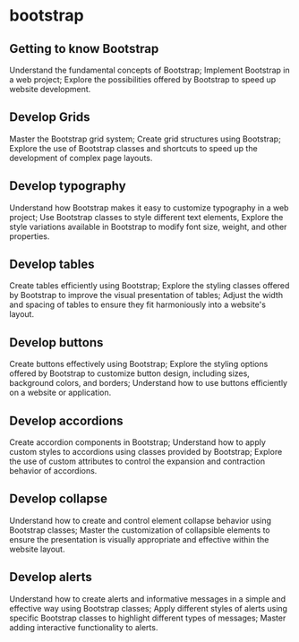 # bootstrap

## Getting to know Bootstrap

 Understand the fundamental concepts of Bootstrap;
 Implement Bootstrap in a web project;
 Explore the possibilities offered by Bootstrap to speed up website development.

## Develop Grids

 Master the Bootstrap grid system;
 Create grid structures using Bootstrap;
 Explore the use of Bootstrap classes and shortcuts to speed up the development of complex page layouts.

## Develop typography

 Understand how Bootstrap makes it easy to customize typography in a web project;
 Use Bootstrap classes to style different text elements,
 Explore the style variations available in Bootstrap to modify font size, weight, and other properties.

## Develop tables

Create tables efficiently using Bootstrap;
Explore the styling classes offered by Bootstrap to improve the visual presentation of tables;
 Adjust the width and spacing of tables to ensure they fit harmoniously into a website's layout.

## Develop buttons

 Create buttons effectively using Bootstrap;
 Explore the styling options offered by Bootstrap to customize button design, including sizes, background colors, and borders;
 Understand how to use buttons efficiently on a website or application.

## Develop accordions

Create accordion components in Bootstrap;
Understand how to apply custom styles to accordions using classes provided by Bootstrap;
Explore the use of custom attributes to control the expansion and contraction behavior of accordions.

## Develop collapse

Understand how to create and control element collapse behavior using Bootstrap classes;
Master the customization of collapsible elements to ensure the presentation is visually appropriate and effective within the website layout.

## Develop alerts

Understand how to create alerts and informative messages in a simple and effective way using Bootstrap classes;
Apply different styles of alerts using specific Bootstrap classes to highlight different types of messages;
Master adding interactive functionality to alerts.